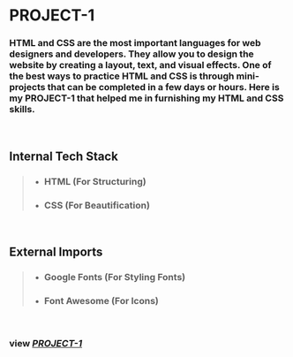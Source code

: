 # **PROJECT-1**
### **HTML and CSS** are the most important languages for web designers and developers. They allow you to design the website by creating a layout, text, and visual effects. One of the best ways to practice **HTML and CSS** is through mini-projects that can be completed in a few days or hours. Here is my **PROJECT-1** that helped me in furnishing my **HTML and CSS** skills.
<p>&nbsp;</p>

## **Internal Tech Stack**
> - ### **HTML** (For Structuring)
> - ### **CSS** (For Beautification)
<p>&nbsp;</p>

## **External Imports**
> - ### **Google Fonts** (For Styling Fonts)
> - ### **Font Awesome** (For Icons)
<p>&nbsp;</p>

### view [*PROJECT-1*](https://project-1-yash.vercel.app)